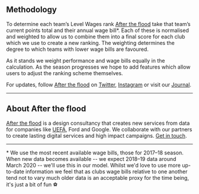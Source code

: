 ## Methodology

To determine each team’s Level Wages rank [After the flood](https://www.aftertheflood.com) take that team’s current points total and their annual wage bill*. Each of these is normalised and weighted to allow us to combine them into a final score for each club which we use to create a new ranking. The weighting determines the degree to which teams with lower wage bills are favoured.

As it stands we weight performance and wage bills equally in the calculation. As the season progresses we hope to add features which allow users to adjust the ranking scheme themselves.

For updates, follow [After the flood](https://www.aftertheflood.com) on [Twitter](https://twitter.com/Afterthefloodco), [Instagram](https://www.instagram.com/afterthefloodco/) or visit our [Journal](https://aftertheflood.com/journal/). 

---

## About After the flood

[After the flood](https://www.aftertheflood.com) is a  design consultancy that creates new services from data for companies like [UEFA](https://aftertheflood.com/projects/uefa-player-barometer/),  Ford and Google.
We collaborate with our partners to create lasting digital services and high impact campaigns. [Get in touch](https://aftertheflood.com/contact/).


---

\*  We use the most recent available wage bills, those for 2017&ndash;18 season. When new data becomes available -- we expect 2018&ndash;19 data around March 2020 -- we'll use this in our model. Whilst we'd love to use more up-to-date information we feel that as clubs wage bills relative to one another tend not to vary much older data is an acceptable proxy for the time being, it's just a bit of fun   ⚽
